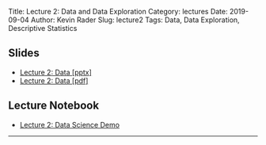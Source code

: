 Title: Lecture 2: Data and Data Exploration
Category: lectures
Date: 2019-09-04
Author: Kevin Rader
Slug: lecture2
Tags: Data, Data Exploration, Descriptive Statistics



## Slides

- [Lecture 2: Data [pptx]]({attach}presentation/Lecture2_Data.pptx )
- [Lecture 2: Data [pdf]]({attach}presentation/Lecture2_Data.pdf )

## Lecture Notebook

- [Lecture 2: Data Science Demo]({filename}notes/Lecture2_Notebook.ipynb)

<hr>